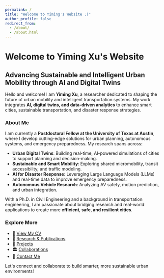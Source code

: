 ```yaml
---
permalink: /
title: "Welcome to Yiming's Website ;)"
author_profile: false
redirect_from: 
  - /about/
  - /about.html
---
```


# Welcome to Yiming Xu's Website

## Advancing Sustainable and Intelligent Urban Mobility through AI and Digital Twins

Hello and welcome! I am **Yiming Xu**, a researcher dedicated to shaping the future of urban mobility and intelligent transportation systems. My work integrates **AI, digital twins, and data-driven analytics** to enhance smart cities, sustainable transportation, and disaster response strategies.

### About Me
I am currently a **Postdoctoral Fellow at the University of Texas at Austin**, where I develop cutting-edge solutions for urban planning, autonomous systems, and emergency preparedness. My research spans across:

- **Urban Digital Twins**: Building real-time, AI-powered simulations of cities to support planning and decision-making.
- **Sustainable and Smart Mobility**: Exploring shared micromobility, transit accessibility, and traffic modeling.
- **AI for Disaster Response**: Leveraging Large Language Models (LLMs) and real-time data to improve emergency preparedness.
- **Autonomous Vehicle Research**: Analyzing AV safety, motion prediction, and urban integration.

With a Ph.D. in Civil Engineering and a background in transportation engineering, I am passionate about bridging research and real-world applications to create more **efficient, safe, and resilient cities**.

### Explore More
- 📄 [View My CV](#)  
- 📜 [Research & Publications](#)  
- 🔬 [Projects](#)  
- 🏛️ [Collaborations](#)  
- 📩 [Contact Me](#)  

Let's connect and collaborate to build smarter, more sustainable urban environments!

